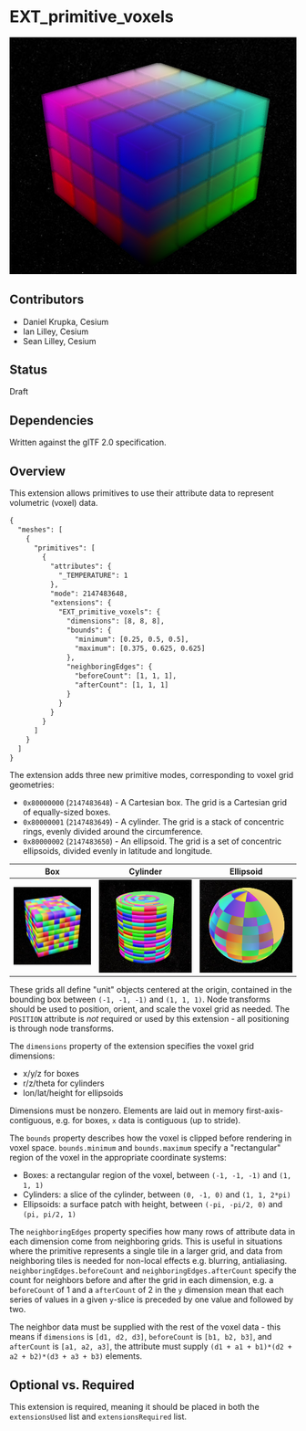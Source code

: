 # EXT_primitive_voxels

<p align="center">
  <img src="figures/voxel_cube.png">
</p>

## Contributors
- Daniel Krupka, Cesium
- Ian Lilley, Cesium
- Sean Lilley, Cesium

## Status
Draft

## Dependencies
Written against the glTF 2.0 specification.

## Overview

This extension allows primitives to use their attribute data to represent volumetric (voxel) data.

```
{
  "meshes": [
    {
      "primitives": [
        {
          "attributes": {
            "_TEMPERATURE": 1
          },
          "mode": 2147483648,
          "extensions": {
            "EXT_primitive_voxels": {
              "dimensions": [8, 8, 8],
              "bounds": {
                "minimum": [0.25, 0.5, 0.5],
                "maximum": [0.375, 0.625, 0.625]
              },
              "neighboringEdges": {
                "beforeCount": [1, 1, 1],
                "afterCount": [1, 1, 1]
              }
            }
          }
        }
      ]
    }
  ]
}
```

The extension adds three new primitive modes, corresponding to voxel grid geometries:
- `0x80000000` (`2147483648`) - A Cartesian box. The grid is a Cartesian grid of equally-sized boxes.
- `0x80000001` (`2147483649`) - A cylinder. The grid is a stack of concentric rings, evenly divided around the circumference.
- `0x80000002` (`2147483650`) - An ellipsoid. The grid is a set of concentric ellipsoids, divided evenly in latitude and longitude.

|Box|Cylinder|Ellipsoid|
| ------------- | ------------- | ------------- |
|![Rectangular Voxel Grid](figures/box.png)|![Cylindrical Voxel Grid](figures/cylinder.png)|![Ellipsoid Voxel Grid](figures/sphere.png)|

These grids all define "unit" objects centered at the origin, contained in the bounding box between `(-1, -1, -1)` and `(1, 1, 1)`. Node transforms
should be used to position, orient, and scale the voxel grid as needed. The `POSITION` attribute is _not_ required or used by this extension - all positioning
is through node transforms.

The `dimensions` property of the extension specifies the voxel grid dimensions:
- x/y/z for boxes
- r/z/theta for cylinders
- lon/lat/height for ellipsoids

Dimensions must be nonzero. Elements are laid out in memory first-axis-contiguous, e.g. for boxes, `x` data is contiguous (up to stride).

The `bounds` property describes how the voxel is clipped before rendering in voxel space. `bounds.minimum` and `bounds.maximum` specify a "rectangular" region of the voxel in the appropriate
coordinate systems:
- Boxes: a rectangular region of the voxel, between `(-1, -1, -1)` and `(1, 1, 1)`
- Cylinders: a slice of the cylinder, between `(0, -1, 0)` and `(1, 1, 2*pi)`
- Ellipsoids: a surface patch with height, between `(-pi, -pi/2, 0)` and `(pi, pi/2, 1)`

The `neighboringEdges` property specifies how many rows of attribute data in each dimension come from
neighboring grids. This is useful in situations where the primitive represents a single tile in a larger grid, and
data from neighboring tiles is needed for non-local effects e.g. blurring, antialiasing. `neighboringEdges.beforeCount` and `neighboringEdges.afterCount` specify
the count for neighbors before and after the grid in each dimension, e.g. a `beforeCount` of 1 and a `afterCount` of 2 in the `y` dimension mean that each
series of values in a given `y`-slice is preceded by one value and followed by two.

The neighbor data must be supplied with the rest of the voxel data - this means if `dimensions` is `[d1, d2, d3]`, `beforeCount` is `[b1, b2, b3]`, and `afterCount` is `[a1, a2, a3]`,
the attribute must supply `(d1 + a1 + b1)*(d2 + a2 + b2)*(d3 + a3 + b3)` elements.

## Optional vs. Required
This extension is required, meaning it should be placed in both the `extensionsUsed` list and `extensionsRequired` list.
